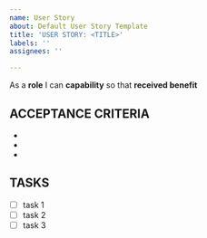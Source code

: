 ```yaml
---
name: User Story
about: Default User Story Template
title: 'USER STORY: <TITLE>'
labels: ''
assignees: ''

---
```


As a **role** I can **capability** so that **received benefit**

## ACCEPTANCE CRITERIA 

-
-
-

## TASKS

- [ ] task 1
- [ ] task 2
- [ ] task 3

